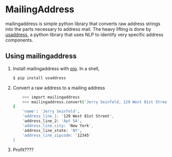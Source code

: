 # MailingAddress

mailingaddress is simple python library that converts raw address strings into the parts necessary to address mail. The heavy lifting is done by [usaddress], a python library that uses NLP to identify very specific address components. 

[usaddress]: <https://github.com/datamade/usaddress>


## Using mailingaddress

1. Install mailingaddress with [pip]. In a shell,

    [pip]: <http://pip.readthedocs.org/en/latest/quickstart.html>
    ```sh
    $ pip install usaddress
    ```

2. Convert a raw address to a mailing address

    ```sh
        >>> import mailingaddress
        >>> mailingaddress.convert('Jerry Seinfeld, 129 West 81st Street, Apt 5A, New York, New York 12345')
    {
        'name': 'Jerry Seinfeld',
        'address_line_1: '129 West 81st Street',
        'address_line_2: 'Apt 5A',
        'address_line_city: 'New York',
        'address_line_state: 'NY',
        'address_line_zipcode: '12345'
    }
    ```

3. Profit????

